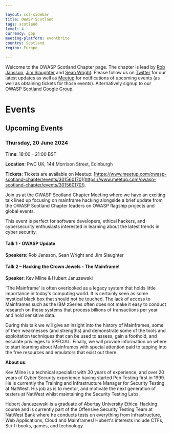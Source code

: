 ```yaml
---

layout: col-sidebar
title: OWASP Scotland
tags: scotland
level: 4
currency: gbp
meeting-platform: eventbrite
country: Scotland
region: Europe

---
```


Welcome to the OWASP Scotland Chapter page. The chapter is lead by <a href="mailto:rob.jansson@owasp.org">Rob Jansson</a>, <a href="mailto:jim.slaughter@owasp.org">Jim Slaughter</a> and <a href="mailto:sean.wright@owasp.org">Sean Wright</a>. Please follow us on [Twitter](https://twitter.com/OWASPScotland) for our latest updates as well as [Meetup](https://www.meetup.com/owasp-scotland-chapter/) for notifications of upcoming events (as well as obtaining tickets for those events). Alternatively signup to our [OWASP Scotland Google Group](https://groups.google.com/a/owasp.org/forum/#!forum/scotland-chapter).

# Events

## Upcoming Events

### Thursday, 20 June 2024
**Time**: 18:00 - 21:00 BST

**Location**:  PwC UK, 144 Morrison Street, Edinburgh

**Tickets**: Tickets are available on Meetup: [https://www.meetup.com/owasp-scotland-chapter/events/301560170](https://www.meetup.com/owasp-scotland-chapter/events/301560170/).

Join us at the OWASP Scotland Chapter Meeting where we have an exciting talk lined up focusing on mainframe hacking alongside a brief update from the OWASP Scotland Chapter leaders on OWASP flagship projects and global events.

This event is perfect for software developers, ethical hackers, and cybersecurity enthusiasts interested in learning about the latest trends in cyber security.

#### Talk 1 - OWASP Update
**Speakers**: Rob Jansson, Sean Wright and Jim Slaughter

#### Talk 2 – Hacking the Crown Jewels - The Mainframe!
**Speaker**: Kev Milne & Hubert Januzewski

'The Mainframe' is often overlooked as a legacy system that holds little importance in today's computing world. It is certainly seen as some mystical black box that should not be touched. The lack of access to Mainframes such as the IBM zSeries often does not make it easy to conduct research on these systems that process billions of transactions per year and hold sensitive data.

During this talk we will give an insight into the history of Mainframes, some of their weaknesses (and strengths) and demonstrate some of the tools and exploitation techniques that can be used to assess, gain a foothold, and escalate privileges to SPECIAL. Finally, we will provide information on where to start learning about Mainframes with special attention paid to tapping into the free resources and emulators that exist out there.

**About us**:

Kev Milne is a technical specialist with 30 years of experience, and over 20 years of Cyber Security experience having started Pen Testing first in 1999. He is currently the Training and Infrastructure Manager for Security Testing at NatWest. His job as is to mentor, and motivate the next generation of testers at NatWest whilst maintaining the Security Testing Labs.

Hubert Januszewski is a graduate of Abertay University Ethical Hacking course and is currently part of the Offensive Security Testing Team at NatWest Bank where he conducts tests on everything from Infrastructure, Web Applications, Cloud and Mainframes! Hubert's interests include CTFs, Sci-fi books, games, and technology.
